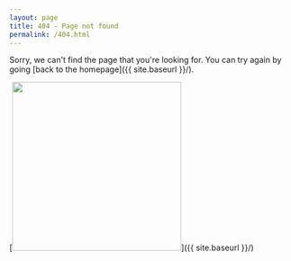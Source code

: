 ```yaml
---
layout: page
title: 404 - Page not found
permalink: /404.html
---
```


Sorry, we can't find the page that you're looking for. You can try again by going [back to the homepage]({{ site.baseurl }}/).

[<img src="{{ site.baseurl }}/images/404.webp" style="width: 300px;"/>]({{ site.baseurl }}/)
